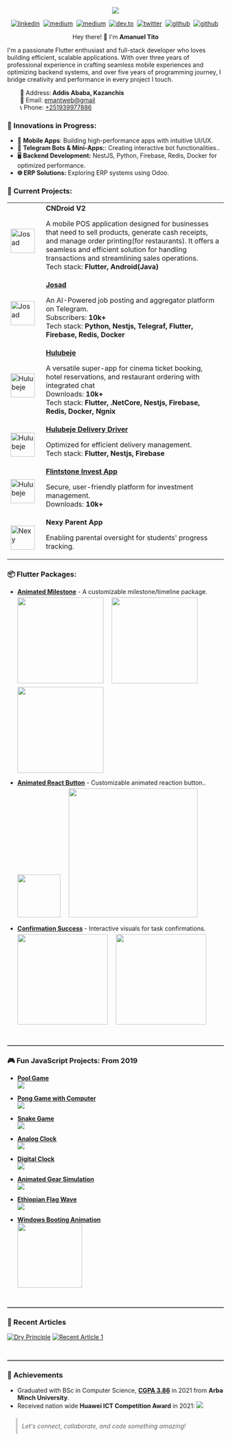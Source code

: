 <p align="center">
<a target="_" href="https://github.com/emantggw"><img src="assets/amanuel_banner.gif"></a>
</p>

<p align="center">
 <a href="https://linkedin.com/in/emantggw"><img src="https://img.shields.io/badge/linkedin-0b66c3?style=for-the-badge&logo=linkedin" alt="linkedin" /></a>&nbsp;
<a href="https://t.me/emantggw"><img src="https://img.shields.io/badge/telegram-3390ec?style=for-the-badge&logo=telegram&logoColor=white" alt="medium" /></a>&nbsp;
<a href="https://medium.com/@emantggw"><img src="https://img.shields.io/badge/medium-242424?style=for-the-badge&logo=medium" alt="medium" /></a>&nbsp;
<a href="https://dev.to/emantggw"><img src="https://img.shields.io/badge/dev.to-000000?style=for-the-badge&logo=dev.to&logoColor=white" alt="dev.to" /></a>&nbsp;
<a href="https://x.com/emantggw"><img src="https://img.shields.io/badge/twitter-000000?style=for-the-badge&logo=x&logoColor=white" alt="twitter" /></a>&nbsp;
<a href="https://github.com/emantggw"><img src="https://img.shields.io/badge/github-0d1117?style=for-the-badge&logo=github" alt="github" /></a>&nbsp;
<a href="https://leetcode.com/u/emantggw/"><img src="https://img.shields.io/badge/leetcode-070707?style=for-the-badge&logo=leetcode" alt="github" /></a>&nbsp;

</p>

<p align="center">
Hey there! 👋 I'm <b>Amanuel Tito</b>

I'm a passionate Flutter enthusiast and full-stack developer who loves building efficient, scalable applications. With over three years of professional experience in crafting seamless mobile experiences and optimizing backend systems, and over five years of programming journey, I bridge creativity and performance in every project I touch.
<br>

<p style="margin-left: 30px">
   📍 Address:<b> Addis Ababa, Kazanchis</b><br>
   📧 Email: <a href="mailto: emantweb@gmail.com">emantweb@gmail</a><br>
   📞 Phone: <a href="tel:+251939977886">+251939977886</a><br>
   </p>
</p>

### 🚀 Innovations in Progress:

- 📱 **Mobile Apps**: Building high-performance apps with intuitive UI/UX.
- 🤖 **Telegram Bots & Mini-Apps:**: Creating interactive bot functionalities..
- 🖥️ **Backend Development:** NestJS, Python, Firebase, Redis, Docker for optimized performance.
- **🌐 ERP Solutions:** Exploring ERP systems using Odoo.

### 🔧 Current Projects:

<table>
 <tr>
    <td>
     <img src="assets/cndroid.png" alt="Josad" width="56" style="margin-right: 10px;">
    </td>
    <td>
      <strong>CNDroid V2</strong>  
      <p>
  A mobile POS application designed for businesses that need to sell products, generate cash receipts, and manage order printing(for restaurants). It offers a seamless and efficient solution for handling transactions and streamlining sales operations.<br>
Tech stack: <b>Flutter, Android(Java)</b>
  </p>
    </td>
  </tr>
<tr>
    <td>
     <img src="assets/josad_logo.gif" alt="Josad" width="56" style="margin-right: 10px;">
    </td>
    <td>
      <strong><a target="_" href="https://t.me/josad_software">Josad</a></strong>  
      <p>
   An AI-Powered job posting and aggregator platform on Telegram.<br>
Subscribers: <b>10k+</b><br>
Tech stack: <b>Python, Nestjs, Telegraf, Flutter, Firebase, Redis, Docker</b>
  </p>
    </td>
  </tr>
  <tr>
    <td>
     <img src="assets/hulubeje_logo.png" alt="Hulubeje" width="56" style="margin-right: 10px;">
    </td>
    <td>
      <strong><a target="_" href="https://play.google.com/store/apps/details?id=com.cnetsoftwares.cnetpay_client&hl=en">Hulubeje</a></strong>  
      <p>
    A versatile super-app for cinema ticket booking, hotel reservations, and restaurant ordering with integrated chat<br>
Downloads: <b>10k+</b><br>
Tech stack: <b>Flutter, .NetCore, Nestjs, Firebase, Redis, Docker, Ngnix</b>
  </p>
    </td>
  </tr>

   <tr>
    <td>
    <img src="assets/hulubeje_delivery_logo.png" alt="Hulubeje" width="56" style="margin-right: 10px;">
    </td>
    <td>
      <strong><a target="_" href="https://play.google.com/store/apps/details?id=com.redcloud.hulubeje_delivery_driver">Hulubeje Delivery Driver</a></strong><p>  
   Optimized for efficient delivery management.<br>Tech stack: <b>Flutter, Nestjs, Firebase</p>
    </td>
  </tr>

  <tr>
    <td>
    <img src="assets/flintstone_logo.jpg" alt="Hulubeje" width="56" style="margin-right: 10px;">
    </td>
    <td>
      <strong><a target="_" href="https://play.google.com/store/apps/details?id=com.flintstone.invest&hl=en">Flintstone Invest App</a></strong> <p>
  Secure, user-friendly platform for investment management.
<br>Downloads: <b>10k+</b></p>
    </td>
  </tr>

   <tr>
    <td>
    <img src="assets/nexy_logo.png" alt="Nexy" width="56" style="margin-right: 10px;">
    </td>
    <td>
      <strong>Nexy Parent App</strong> <p>
  Enabling parental oversight for students' progress tracking.</p>
    </td>
  </tr>
</table>

### 📦 Flutter Packages:

- [**Animated Milestone**](https://pub.dev/packages/animated_milestone) - A customizable milestone/timeline package.
  <br>
  <img style="margin-right: 15px; margin-top: 5px" src="https://raw.githubusercontent.com/emantggw/animated_milestone/main/assets/screenshots/example_three_screenshot.gif" width="200">
  <img style="margin-right: 15px; margin-top: 5px" src="https://raw.githubusercontent.com/emantggw/animated_milestone/main/assets/screenshots/example_two_screenshot.gif" width="200">
  <img style="margin-right: 15px; margin-top: 5px" src="https://raw.githubusercontent.com/emantggw/animated_milestone/main/assets/screenshots/example_one_screenshot.gif" width="200">

- [**Animated React Button**](https://pub.dev/packages/animated_react_button) - Customizable animated reaction button..
  <br>
  <img style="margin-right: 15px; margin-top: 5px" src="https://raw.githubusercontent.com/emantggw/animated_react_button/main/assets/screenshots/favorite_heart.gif" width="100">
  <img style="margin-right: 15px; margin-top: 5px" src="https://raw.githubusercontent.com/emantggw/animated_react_button/main/assets/screenshots/favorite_heart_real_example.gif" width="300">

- [**Confirmation Success**](https://pub.dev/packages/confirmation_success) - Interactive visuals for task confirmations.
  <br>
  <img style="margin-right: 15px; margin-top: 5px" src="https://raw.githubusercontent.com/emantggw/confirmation_success/main/assets/screenshots/confirm_succes_with_yellow.gif" width="210">
  <img style="margin-right: 15px; margin-top: 5px" src="https://raw.githubusercontent.com/emantggw/confirmation_success/main/assets/screenshots/confirm_success_green.gif" width="210">

<br/>
<hr style="border: none; border-top: 1px solid grey;">

### 🎮 Fun JavaScript Projects: From 2019

- [**Pool Game**](https://https://github.com/emantggw/pool_game_js)<br/>
  <a target="_blank" href="https://github.com/emantggw/pool_game_js">
  <img src="https://github.com/emantggw/pool_game_js/raw/main/assets/screenshots/screenshot.gif" />
  </a>

- [**Pong Game with Computer**](https://github.com/emantggw/pong_game_js)<br/>
  <a target="_blank" href="https://github.com/emantggw/pong_game_js"> <img src="https://github.com/emantggw/pong_game_js/raw/main/assets/screenshots/screenshot.gif" /></a>

- [**Snake Game**](https://github.com/emantggw/snake_game_js)<br>
  <a target="_blank" href="https://github.com/emantggw/snake_game_js"><img src="https://github.com/emantggw/snake_game_js/raw/main/assets/screenshots/screenshot.gif" /> </a>

- [**Analog Clock**](https://github.com/emantggw/analog_clock_js)<br/>
  <a target="_blank" href="https://github.com/emantggw/analog_clock_js"><img src="https://github.com/emantggw/analog_clock_js/raw/main/assets/screenshots/screenshot.gif" /> </a>

- [**Digital Clock**](https://github.com/emantggw/digital_clock_js)<br/>
  <a target="_blank" href="https://github.com/emantggw/digital_clock_js"><img src="https://github.com/emantggw/digital_clock_js/raw/main/assets/screenshots/screenshot.gif" /> </a>

- [**Animated Gear Simulation**](https://github.com/emantggw/animated_gear_js)<br/>
  <a target="_blank" href="https://github.com/emantggw/animated_gear_js"><img src="https://github.com/emantggw/animated_gear_js/raw/main/assets/screenshots/screenshot.gif" /> </a>

- [**Ethiopian Flag Wave**](https://github.com/emantggw/ethiopian_flag_wave_js)
  <br>
  <a target="_blank" href="https://github.com/emantggw/ethiopian_flag_wave_js"><img src="https://github.com/emantggw/ethiopian_flag_wave_js/raw/main/assets/screenshots/screenshot.gif" /> </a>

- [**Windows Booting Animation**](https://github.com/emantggw/windows_booting_js)
  <br>
  <a target="_blank" href="https://github.com/emantggw/windows_booting_js"><img src="https://github.com/emantggw/windows_booting_js/raw/main/assets/screenshots/screenshot.gif" width="150" /> </a>

<br/>
<hr style="border: none; border-top: 1px solid grey;">

### 📝 Recent Articles

<a target="_blank" href="https://medium.com/@emantggw/dry-principle-1d78900fb00e"><img src="assets/article_dry.png" alt="Dry Principle"></a>
<a target="_blank" href="https://medium.com/@emantggw/what-should-we-consider-migrating-from-a-monolithic-application-to-a-distributed-architecture-2b0f2f8e06b2"><img src="assets/migrating_mon_to_dist.png" alt="Recent Article 1"></a>

<br/>
<hr style="border: none; border-top: 1px solid grey;">

### 🎉 Achievements

- Graduated with BSc in Computer Science, <u>**CGPA 3.86**</u> in 2021 from **Arba Minch University**.
- Received nation wide **Huawei ICT Competition Award** in 2021:
  <img src="assets/huawei_certificate.png">

<blockquote style="font-style: italic; margin: 20px; padding: 10px; border-left: 4px solid #ccc;">
  Let's connect, collaborate, and code something amazing!</blockquote>
